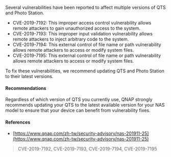 Several vulnerabilities have been reported to affect multiple versions of QTS and Photo Station.

- CVE-2019-7192: This improper access control vulnerability allows remote attackers to gain unauthorized access to the system. 
- CVE-2019-7193: This improper input validation vulnerability allows remote attackers to inject arbitrary code to the system.
- CVE-2019-7194: This external control of file name or path vulnerability allows remote attackers to access or modify system files.
- CVE-2019-7195: This external control of file name or path vulnerability allows remote attackers to access or modify system files.

To fix these vulnerabilities, we recommend updating QTS and Photo Station to their latest versions.

#### Recommendations

Regardless of which version of QTS you currently use, QNAP strongly recommends updating your QTS to the latest available version for your 
NAS model to ensure that your device can benefit from vulnerability fixes. 

#### References

* [https://www.qnap.com/zh-tw/security-advisory/nas-201911-25](https://www.qnap.com/zh-tw/security-advisory/nas-201911-25)

> CVE-2019-7192, CVE-2019-7193, CVE-2019-7194, CVE-2019-7195
